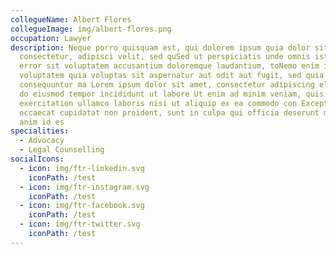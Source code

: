 ```yaml
---
collegueName: Albert Flores
collegueImage: img/albert-flores.png
occupation: Lawyer
description: Neque porro quisquam est, qui dolorem ipsum quia dolor sit amet,
  consectetur, adipisci velit, sed quSed ut perspiciatis unde omnis iste natus
  error sit voluptatem accusantium doloremque laudantium, toNemo enim ipsam
  voluptatem quia voluptas sit aspernatur aut odit aut fugit, sed quia
  consequuntur ma Lorem ipsum dolor sit amet, consectetur adipiscing elit, sed
  do eiusmod tempor incididunt ut labore Ut enim ad minim veniam, quis nostrud
  exercitation ullamco laboris nisi ut aliquip ex ea commodo con Excepteur sint
  occaecat cupidatat non proident, sunt in culpa qui officia deserunt mollit
  anim id es
specialities:
  - Advocacy
  - Legal Counselling
socialIcons:
  - icon: img/ftr-linkedin.svg
    iconPath: /test
  - icon: img/ftr-instagram.svg
    iconPath: /test
  - icon: img/ftr-facebook.svg
    iconPath: /test
  - icon: img/ftr-twitter.svg
    iconPath: /test
---
```


